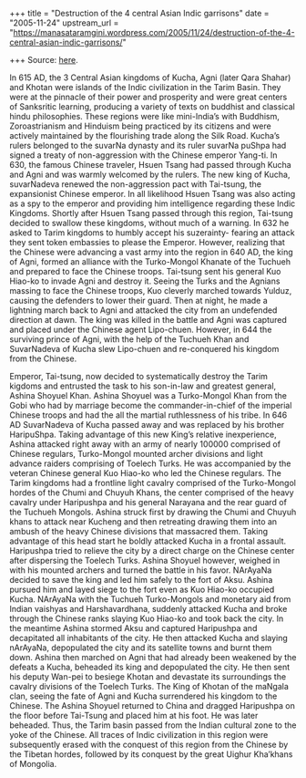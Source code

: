 +++
title = "Destruction of the 4 central Asian Indic garrisons"
date = "2005-11-24"
upstream_url = "https://manasataramgini.wordpress.com/2005/11/24/destruction-of-the-4-central-asian-indic-garrisons/"

+++
Source: [here](https://manasataramgini.wordpress.com/2005/11/24/destruction-of-the-4-central-asian-indic-garrisons/).

In 615 AD, the 3 Central Asian kingdoms of Kucha, Agni (later Qara
Shahar) and Khotan were islands of the Indic civilization in the Tarim
Basin. They were at the pinnacle of their power and prosperity and were
great centers of Sanksritic learning, producing a variety of texts on
buddhist and classical hindu philosophies. These regions were like
mini-India’s with Buddhism, Zoroastrianism and Hinduism being practiced
by its citizens and were actively maintained by the flourishing trade
along the Silk Road. Kucha’s rulers belonged to the suvarNa dynasty and
its ruler suvarNa puShpa had signed a treaty of non-aggression with the
Chinese emperor Yang-ti. In 630, the famous Chinese traveler, Hsuen
Tsang had passed through Kucha and Agni and was warmly welcomed by the
rulers. The new king of Kucha, suvarNadeva renewed the non-aggression
pact with Tai-tsung, the expansionist Chinese emperor. In all likelihood
Hsuen Tsang was also acting as a spy to the emperor and providing him
intelligence regarding these Indic Kingdoms. Shortly after Hsuen Tsang
passed through this region, Tai-tsung decided to swallow these kingdoms,
without much of a warning. In 632 he asked to Tarim kingdoms to humbly
accept his suzerainty- fearing an attack they sent token embassies to
please the Emperor. However, realizing that the Chinese were advancing a
vast army into the region in 640 AD, the king of Agni, formed an
alliance with the Turko-Mongol Khanate of the Tuchueh and prepared to
face the Chinese troops. Tai-tsung sent his general Kuo Hiao-ko to
invade Agni and destroy it. Seeing the Turks and the Agnians massing to
face the Chinese troops, Kuo cleverly marched towards Yulduz, causing
the defenders to lower their guard. Then at night, he made a lightning
march back to Agni and attacked the city from an undefended direction at
dawn. The king was killed in the battle and Agni was captured and placed
under the Chinese agent Lipo-chuen. However, in 644 the surviving prince
of Agni, with the help of the Tuchueh Khan and SuvarNadeva of Kucha slew
Lipo-chuen and re-conquered his kingdom from the Chinese.

Emperor, Tai-tsung, now decided to systematically destroy the Tarim
kigdoms and entrusted the task to his son-in-law and greatest general,
Ashina Shoyuel Khan. Ashina Shoyuel was a Turko-Mongol Khan from the
Gobi who had by marriage become the commander-in-chief of the imperial
Chinese troops and had the all the martial ruthlessness of his tribe. In
646 AD SuvarNadeva of Kucha passed away and was replaced by his brother
HaripuShpa. Taking advantage of this new King’s relative inexperience,
Ashina attacked right away with an army of nearly 100000 comprised of
Chinese regulars, Turko-Mongol mounted archer divisions and light
advance raiders comprising of Toelech Turks. He was accompanied by the
veteran Chinese general Kuo Hiao-ko who led the Chinese regulars. The
Tarim kingdoms had a frontline light cavalry comprised of the
Turko-Mongol hordes of the Chumi and Chuyuh Khans, the center comprised
of the heavy cavalry under Haripushpa and his general Narayana and the
rear guard of the Tuchueh Mongols. Ashina struck first by drawing the
Chumi and Chuyuh khans to attack near Kucheng and then retreating
drawing them into an ambush of the heavy Chinese divisions that
massacred them. Taking advantage of this head start he boldly attacked
Kucha in a frontal assault. Haripushpa tried to relieve the city by a
direct charge on the Chinese center after dispersing the Toelech Turks.
Ashina Shoyuel however, weighed in with his mounted archers and turned
the battle in his favor. NArAyaNa decided to save the king and led him
safely to the fort of Aksu. Ashina pursued him and layed siege to the
fort even as Kuo Hiao-ko occupied Kucha. NArAyaNa with the Tuchueh
Turko-Mongols and monetary aid from Indian vaishyas and Harshavardhana,
suddenly attacked Kucha and broke through the Chinese ranks slaying Kuo
Hiao-ko and took back the city. In the meantime Ashina stormed Aksu and
captured Haripushpa and decapitated all inhabitants of the city. He then
attacked Kucha and slaying nArAyaNa, depopulated the city and its
satellite towns and burnt them down. Ashina then marched on Agni that
had already been weakened by the defeats a Kucha, beheaded its king and
depopulated the city. He then sent his deputy Wan-pei to besiege Khotan
and devastate its surroundings the cavalry divisions of the Toelech
Turks. The King of Khotan of the maNgala clan, seeing the fate of Agni
and Kucha surrendered his kingdom to the Chinese. The Ashina Shoyuel
returned to China and dragged Haripushpa on the floor before Tai-Tsung
and placed him at his foot. He was later beheaded. Thus, the Tarim basin
passed from the Indian cultural zone to the yoke of the Chinese. All
traces of Indic civilization in this region were subsequently erased
with the conquest of this region from the Chinese by the Tibetan hordes,
followed by its conquest by the great Uighur Kha’khans of Mongolia.

